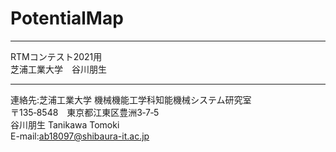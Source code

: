 # PotentialMap
****
RTMコンテスト2021用  
芝浦工業大学　谷川朋生  
****
連絡先:芝浦工業大学 機械機能工学科知能機械システム研究室  
〒135‐8548　東京都江東区豊洲3‐7‐5  
谷川朋生 Tanikawa Tomoki  
E-mail:ab18097@shibaura-it.ac.jp
